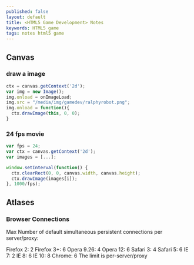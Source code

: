 ```yaml
---
published: false
layout: default
title: <HTML5 Game Development> Notes
keywords: HTML5 game
tags: notes html5 game
---
```


## Canvas
### draw a image
```js
ctx = canvas.getContext('2d');
var img = new Image();
img.onload = onImageLoad;
img.src = "/media/img/gamedev/ralphyrobot.png";
img.onload = function(){
  ctx.drawImage(this, 0, 0);
}
```

### 24 fps movie
```js
var fps = 24;
var ctx = canvas.getContext('2d');
var images = [...];

window.setInterval(function() {
  ctx.clearRect(0, 0, canvas.width, canvas.height);
  ctx.drawImage(images[i]);
}, 1000/fps);
```
## Atlases
### Browser Connections
Max Number of default simultaneous persistent connections per server/proxy:
 
Firefox 2:  2
Firefox 3+: 6
Opera 9.26: 4
Opera 12:   6
Safari 3:   4
Safari 5:   6
IE 7:       2
IE 8:       6
IE 10:      8
Chrome:     6
The limit is per-server/proxy
